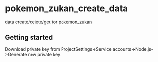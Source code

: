 # pokemon_zukan_create_data

data create/delete/get for [pokemon_zukan](https://github.com/voidd0g/pokemon_zukan)

## Getting started

Download private key from ProjectSettings->Service accounts->Node.js->Generate new private key